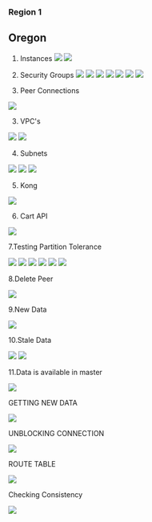 ### Region 1


## Oregon
1. Instances
![](https://github.com/nguyensjsu/cmpe281-rohank2002/blob/master/Mongo%20Images/Instances%201.png)
![](https://github.com/nguyensjsu/cmpe281-rohank2002/blob/master/Mongo%20Images/Instances%202.png)

2. Security Groups
![](https://github.com/nguyensjsu/cmpe281-rohank2002/blob/master/Mongo%20Images/Security%20Group%201.png)
![](https://github.com/nguyensjsu/cmpe281-rohank2002/blob/master/Mongo%20Images/Security%20Group%202.png)
![](https://github.com/nguyensjsu/cmpe281-rohank2002/blob/master/Mongo%20Images/Security%20Group%203.png)
![](https://github.com/nguyensjsu/cmpe281-rohank2002/blob/master/Mongo%20Images/Security%20Group%204.png)
![](https://github.com/nguyensjsu/cmpe281-rohank2002/blob/master/Mongo%20Images/Security%20Group%205.png)
![](https://github.com/nguyensjsu/cmpe281-rohank2002/blob/master/Mongo%20Images/Security%20Group%206.png)
![](https://github.com/nguyensjsu/cmpe281-rohank2002/blob/master/Mongo%20Images/Security%20Group%207.png)

2. Peer Connections

![](https://github.com/nguyensjsu/cmpe281-rohank2002/blob/master/Mongo%20Images/Peer%201.png)

3. VPC's

![](https://github.com/nguyensjsu/cmpe281-rohank2002/blob/master/Mongo%20Images/VPC%201.png)
![](https://github.com/nguyensjsu/cmpe281-rohank2002/blob/master/Mongo%20Images/VPC%202.png)

4. Subnets

![](https://github.com/nguyensjsu/cmpe281-rohank2002/blob/master/Mongo%20Images/subnet%201.png)
![](https://github.com/nguyensjsu/cmpe281-rohank2002/blob/master/Mongo%20Images/subnet%202.png)
![](https://github.com/nguyensjsu/cmpe281-rohank2002/blob/master/Mongo%20Images/subnet%203.png)

5. Kong

![](https://github.com/nguyensjsu/cmpe281-rohank2002/blob/master/Mongo%20Images/kong%201.png)

6. Cart API

![](https://github.com/nguyensjsu/cmpe281-rohank2002/blob/master/Mongo%20Images/cart%201.png)

7.Testing Partition Tolerance

![](https://github.com/nguyensjsu/cmpe281-rohank2002/blob/master/Mongo%20Images/partition%201.png)
![](https://github.com/nguyensjsu/cmpe281-rohank2002/blob/master/Mongo%20Images/partition%202.png)
![](https://github.com/nguyensjsu/cmpe281-rohank2002/blob/master/Mongo%20Images/partition%203.png)
![](https://github.com/nguyensjsu/cmpe281-rohank2002/blob/master/Mongo%20Images/partition%204.png)
![](https://github.com/nguyensjsu/cmpe281-rohank2002/blob/master/Mongo%20Images/partition%205.png)
![](https://github.com/nguyensjsu/cmpe281-rohank2002/blob/master/Mongo%20Images/partition%206.png)

8.Delete Peer

![](https://github.com/nguyensjsu/cmpe281-rohank2002/blob/master/Mongo%20Images/delete%20peer.png)

9.New Data

![](https://github.com/nguyensjsu/cmpe281-rohank2002/blob/master/Mongo%20Images/new%20data%201.png)

10.Stale Data

![](https://github.com/nguyensjsu/cmpe281-rohank2002/blob/master/Mongo%20Images/stale.png)
![](https://github.com/nguyensjsu/cmpe281-rohank2002/blob/master/Mongo%20Images/stale%202.png)

11.Data is available in master

![](https://github.com/nguyensjsu/cmpe281-rohank2002/blob/master/Mongo%20Images/data%20master.png)

GETTING NEW DATA

![](https://github.com/nguyensjsu/cmpe281-rohank2002/blob/master/Mongo%20Images/new%20data%201.png)

UNBLOCKING CONNECTION

![](https://github.com/nguyensjsu/cmpe281-rohank2002/blob/master/Mongo%20Images/peer%20unblock.png)

ROUTE TABLE

![](https://github.com/nguyensjsu/cmpe281-rohank2002/blob/master/Mongo%20Images/new%20route.png)

Checking Consistency

![](https://github.com/nguyensjsu/cmpe281-rohank2002/blob/master/Mongo%20Images/consistency.png)

